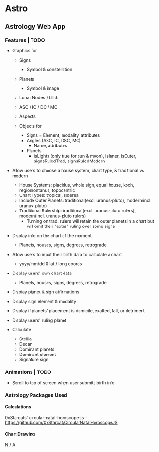 # Astro
## Astrology Web App


### Features | TODO
  - Graphics for
      - Signs
          - Symbol & constellation
      - Planets
          - Symbol & image
      - Lunar Nodes / Lilith
      - ASC / IC / DC / MC
      - Aspects

    - Objects for
      - Signs
          = Element, modality, attributes
      - Angles (ASC, IC, DSC, MC)
          - Name, attributes
      - Planets
          - isLights (only true for sun & moon), isInner, isOuter, signsRuledTrad, signsRuledModern

  - Allow users to choose a house system, chart type, & traditional vs modern
      - House Systems: placidus, whole sign, equal house, koch, regiomontanus, topocentric
      - Chart Types: tropical, sidereal
      - Include Outer Planets: traditional(excl. uranus-pluto), modern(incl. uranus-pluto)
      - Traditional Rulership: traditional(excl. uranus-pluto rulers), modern(incl. uranus-pluto rulers)
          - Turning on trad. rulers will retain the outer planets in a chart but will omit their "extra" ruling over some signs

  - Display info on the chart of the moment
      - Planets, houses, signs, degrees, retrograde

  - Allow users to input their birth data to calculate a chart
      - yyyy/mm/dd & lat / long coords
  - Display users' own chart data
      - Planets, houses, signs, degrees, retrograde
  - Display planet & sign affirmations
  - Display sign element & modality
  - Display if planets' placement is domicile, exalted, fall, or detriment
  - Display users' ruling planet

  - Calculate
      - Stellia
      - Decan
      - Dominant planets
      - Dominant element
      - Signature sign


### Animations | TODO
  - Scroll to top of screen when user submits birth info


### Astrology Packages Used
#### Calculations
0xStarcats' circular-natal-horoscope-js - https://github.com/0xStarcat/CircularNatalHoroscopeJS

#### Chart Drawing
N / A
